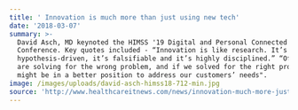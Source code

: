 ```yaml
---
title: ' Innovation is much more than just using new tech'
date: '2018-03-07'
summary: >-
  David Asch, MD keynoted the HIMSS '19 Digital and Personal Connected Health
  Conference. Key quotes included - “Innovation is like research. It’s
  hypothesis-driven, it’s falsifiable and it’s highly disciplined.” “Often we
  are solving for the wrong problem, and if we solved for the right problem we
  might be in a better position to address our customers’ needs".
image: /images/uploads/david-asch-himss18-712-min.jpg
source: 'http://www.healthcareitnews.com/news/innovation-much-more-just-using-new-tech'
---
```


